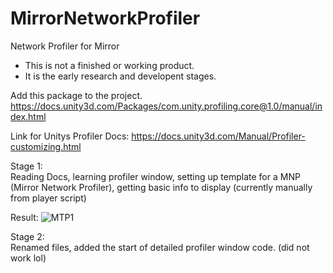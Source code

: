 # MirrorNetworkProfiler
Network Profiler for Mirror

- This is not a finished or working product.
- It is the early research and developent stages.

Add this package to the project.
https://docs.unity3d.com/Packages/com.unity.profiling.core@1.0/manual/index.html  
  
Link for Unitys Profiler Docs:
https://docs.unity3d.com/Manual/Profiler-customizing.html

Stage 1:  
Reading Docs, learning profiler window, setting up template for a MNP (Mirror Network Profiler), getting basic info to display (currently manually from player script)  

Result:
![MTP1](https://user-images.githubusercontent.com/57072365/169992268-ebccbbd4-0597-4355-a333-9bc29ac9c1c8.jpg)

Stage 2:  
Renamed files, added the start of detailed profiler window code. (did not work lol)
